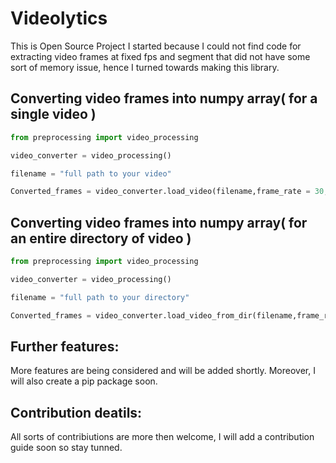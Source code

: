 # Videolytics
This is Open Source Project I started because I could not find code for extracting video frames at fixed fps and segment that did not have some sort of memory issue, hence I
turned towards making this library. 

## Converting video frames into numpy array( for a single video ) 
 ``` python 
 from preprocessing import video_processing

 video_converter = video_processing()

 filename = "full path to your video"

 Converted_frames = video_converter.load_video(filename,frame_rate = 30, segment=60, normalization = False)


```


## Converting video frames into numpy array( for an entire directory of video ) 
 ``` python 
 from preprocessing import video_processing

 video_converter = video_processing()

 filename = "full path to your directory"

 Converted_frames = video_converter.load_video_from_dir(filename,frame_rate = 30, segment=60, normalization = False)


```

## Further features:
More features are being considered and will be added shortly. Moreover, I will also create a pip package soon. 

## Contribution deatils:
All sorts of contribiutions are more then welcome, I will add a contribution guide soon so stay tunned. 
